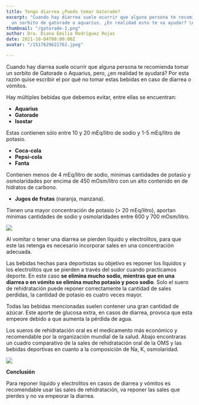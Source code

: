 ```yaml
---
title: Tengo diarrea ¿Puedo tomar Gatorade?
excerpt: "Cuando hay diarrea suele ocurrir que alguna persona te recomienda tomar
  un sorbito de gatorade o aquarius. ¿En realidad esto te va ayudar? \n"
thumbnail: "/gatorade-1.png"
author: Dra. Diana Emilia Rodríguez Rojas
date: 2021-10-04T00:00:00Z
avatar: "/1517629621762.jpeg"

---
```

Cuando hay diarrea suele ocurrir que alguna persona te recomienda tomar un sorbito de Gatorade o Aquarius, pero, ¿en realidad te ayudará? Por esta razón quise escribir el por qué no tomar estas bebidas en caso de diarrea o vómitos.

Hay múltiples bebidas que debemos evitar, entre ellas se encuentran:

* **Aquarius**
* **Gatorade**
* **Isostar**

Estas contienen sólo entre 10 y 20 mEq/litro de sodio y 1-5 mEq/litro de potasio.

* **Coca-cola**
* **Pepsi-cola**
* **Fanta**

Contienen menos de 4 mEq/litro de sodio, mínimas cantidades de potasio y osmolaridades por encima de 450 mOsm/litro con un alto contenido en de hidratos de carbono.

* **Jugos de frutas** (naranja, manzana).

Tienen una mayor concentración de potasio (> 20 mEq/litro), aportan mínimas cantidades de sodio y osmolaridades entre 600 y 700 mOsm/litro.

![](/bebidas-deportivas.jpeg)

Al vomitar o tener una diarrea se pierden líquido y electrolitos, para que este las retenga es necesario incorporar sales en una concentración adecuada.

Las bebidas hechas para deportistas su objetivo es reponer los líquidos y los electrolitos que se pierden a través del sudor cuando practicamos deporte. En este caso **se elimina mucho sodio, mientras que en una diarrea o en vómito se elimina mucho potasio y poco sodio**. Solo el suero de rehidratación puede reponer correctamente la cantidad de sales perdidas, la cantidad de potasio es cuatro veces mayor.

Todas las bebidas mencionadas suelen contener una gran cantidad de azúcar. Este aporte de glucosa extra, en casos de diarrea, provoca que esta empeore debido a que aumenta la pérdida de agua.

Los sueros de rehidratación oral es el medicamento más económico y recomendable por la organización mundial de la salud. Abajo encontraras un cuadro comparativo de la sales de rehidratación oral de la OMS y las bebidas deportivas en cuanto a la composición de Na, K, osmolaridad.

![](/captura-de-pantalla-2021-10-04-a-la-s-8-50-08-p-m-1.png)

**Conclusión**

Para reponer líquido y electrolitos en casos de diarrea y vómitos es recomendable usar las sales de rehidratación, va reponer las sales que pierdes y no va empeorar la diarrea.